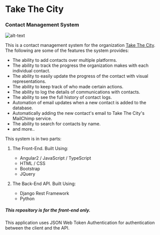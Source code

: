 # Take The City
### Contact Management System

![alt-text](https://i.imgur.com/HlLEMTS.png "Take The City")

This is a contact management system for the organization [Take The City](https://takethecity.com/). The following are some of the features the system provides:
* The ability to add contacts over multiple platforms.
* The ability to track the progress the organization makes with each individual contact.
* The ability to easily update the progress of the contact with visual representations.
* The ability to keep track of who made certain actions.
* The ability to log the details of communications with contacts.
* The ability to see the full history of contact logs.
* Automation of email updates when a new contact is added to the database.
* Automatically adding the new contact's email to Take The City's MailChimp service.
* The ability to search for contacts by name.
* and more..

This system is in two parts: 

1. The Front-End. Built Using:
    * Angular2 / JavaScript / TypeScript
    * HTML / CSS 
    * Bootstrap
    * JQuery

2. The Back-End API. Built Using:
    * Django Rest Framework
    * Python

##### This repository is for the front-end only.

This application uses JSON Web Token Authentication for authentication between the client and the API.
